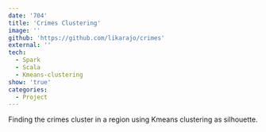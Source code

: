 ```yaml
---
date: '704'
title: 'Crimes Clustering'
image: ''
github: 'https://github.com/likarajo/crimes'
external: ''
tech:
  - Spark
  - Scala
  - Kmeans-clustering
show: 'true'
categories:
  - Project
---
```


Finding the crimes cluster in a region using Kmeans clustering as silhouette.